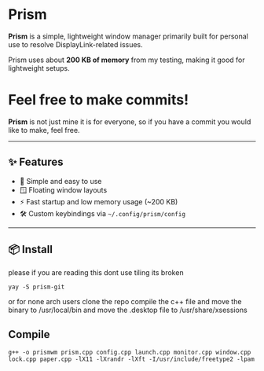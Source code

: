 # Prism

**Prism** is a simple, lightweight window manager primarily built for personal use to resolve DisplayLink-related issues.

Prism uses about **200 KB of memory** from my testing, making it good for lightweight setups.

# Feel free to make commits!

**Prism** is not just mine it is for everyone, so if you have a commit you would like to make, feel free.

---

## ✨ Features

- 🧠 Simple and easy to use
- 🪟 Floating window layouts
- ⚡ Fast startup and low memory usage (~200 KB)
- 🛠️ Custom keybindings via `~/.config/prism/config`

---

## 📦 Install

please if you are reading this dont use tiling its broken

    yay -S prism-git

or for none arch users clone the repo compile the c++ file and move the binary to /usr/local/bin and move the .desktop file to /usr/share/xsessions

## Compile 

    g++ -o prismwm prism.cpp config.cpp launch.cpp monitor.cpp window.cpp lock.cpp paper.cpp -lX11 -lXrandr -lXft -I/usr/include/freetype2 -lpam


